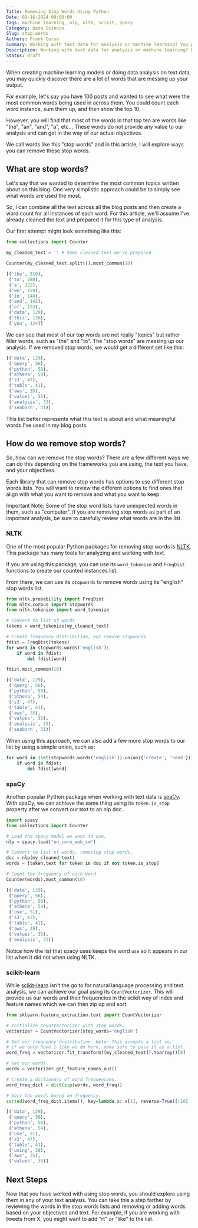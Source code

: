 ```yaml
---
Title: Removing Stop Words Using Python
Date: 02-16-2024 09:00:00
Tags: machine learning, nlp, nltk, scikit, spacy
Category: Data Science
Slug: stop-words
Authors: Frank Corso
Summary: Working with text data for analysis or machine learning? You probably will need to remove stop words. Learn how in this article!
Description: Working with text data for analysis or machine learning? Learn how to remove stop words to avoid them messing up the output.
Status: draft
---
```


When creating machine learning models or doing data analysis on text data, you may quickly discover there are a lot of words that are messing up your output.

For example, let's say you have 100 posts and wanted to see what were the most common words being used in across them. You could count each word instance, sum them up, and then show the top 10.

However, you will find that most of the words in that top ten are words like "the", "an", "and", "a", etc... These words do not provide any value to our analysis and can get in the way of our actual objectives.

We call words like this "stop words" and in this article, I will explore ways you can remove these stop words.

## What are stop words?

Let's say that we wanted to determine the most common topics written about on this blog. One very simplistic approach could be to simply see what words are used the most.

So, I can combine all the text across all the blog posts and then create a word count for all instances of each word. For this article, we'll assume I've already cleaned the text and prepared it for this type of analysis.

Our first attempt might look something like this:

```python
from collections import Counter

my_cleaned_text = '' # Some cleaned text we've prepared

Counter(my_cleaned_text.split()).most_common(10)
```

```python
[('the', 510),
 ('to', 280),
 ('a', 222),
 ('we', 159),
 ('in', 148),
 ('and', 142),
 ('of', 133),
 ('data', 129),
 ('this', 126),
 ('you', 124)]
```

We can see that most of our top words are not really "topics" but rather filler words, such as "the" and "to". The "stop words" are messing up our analysis. If we removed stop words, we would get a different set like this:

```python
[('data', 129),
 ('query', 56),
 ('python', 56),
 ('athena', 54),
 ('s3', 47),
 ('table', 41),
 ('aws', 35),
 ('values', 35),
 ('analysis', 33),
 ('seaborn', 31)]
```

This list better represents what this text is about and what meaningful words I've used in my blog posts.

## How do we remove stop words?

So, how can we remove the stop words? There are a few different ways we can do this depending on the frameworks you are using, the text you have, and your objectives.

Each library that can remove stop words has options to use different stop words lists. You will want to review the different options to find ones that align with what you want to remove and what you want to keep.

Important Note: Some of the stop word lists have unexpected words in them, such as "computer". If you are removing stop words as part of an important analysis, be sure to carefully review what words are in the list.

### NLTK

One of the most popular Python packages for removing stop words is [NLTK](https://www.nltk.org/). This package has many tools for analyzing and working with text.

If you are using this package, you can use its `word_tokenize` and `FreqDist` functions to create our counted instances list.

From there, we can use its `stopwords` to remove words using its "english" stop words list.

```python
from nltk.probability import FreqDist
from nltk.corpus import stopwords
from nltk.tokenize import word_tokenize

# Convert to list of words
tokens = word_tokenize(my_cleaned_text)

# Create frequency distribution, but remove stopwords
fdist = FreqDist(tokens)
for word in stopwords.words('english'):
    if word in fdist:
        del fdist[word]

fdist.most_common(10)
```

```python
[('data', 129),
 ('query', 56),
 ('python', 56),
 ('athena', 54),
 ('s3', 47),
 ('table', 41),
 ('aws', 35),
 ('values', 35),
 ('analysis', 33),
 ('seaborn', 31)]
```

When using this approach, we can also add a few more stop words to our list by using a simple union, such as:

```python
for word in (set(stopwords.words('english')).union({'create', 'need'})):
    if word in fdist:
        del fdist[word]
```

### spaCy

Another popular Python package when working with text data is [spaCy](https://spacy.io/). With spaCy, we can achieve the same thing using its `token.is_stop` property after we convert our text to an nlp doc.

```python
import spacy
from collections import Counter

# Load the spacy model we want to use.
nlp = spacy.load("en_core_web_sm")

# Convert to list of words, removing stop words.
doc = nlp(my_cleaned_text)
words = [token.text for token in doc if not token.is_stop]

# Count the frequency of each word
Counter(words).most_common(10)
```

```python
[('data', 129),
 ('query', 56),
 ('python', 56),
 ('athena', 54),
 ('use', 51),
 ('s3', 47),
 ('table', 41),
 ('aws', 35),
 ('values', 35),
 ('analysis', 33)]
```

Notice how the list that spacy uses keeps the word `use` so it appears in our list when it did not when using NLTK.

### scikit-learn

While [scikit-learn](https://scikit-learn.org/) isn't the go to for natural language processing and text analysis, we can achieve our goal using its `CountVectorizer`. This will provide us our words and their frequencies in the scikit way of index and feature names which we can then zip up and sort. 

```python
from sklearn.feature_extraction.text import CountVectorizer

# Initialize CountVectorizer with stop words.
vectorizer = CountVectorizer(stop_words='english')

# Get our frequency distribution. Note: This accepts a list so, 
# if we only have 1 like we do here, make sure to pass it as a list.
word_freq = vectorizer.fit_transform([my_cleaned_text]).toarray()[0]

# Get our words.
words = vectorizer.get_feature_names_out()

# Create a dictionary of word frequencies.
word_freq_dict = dict(zip(words, word_freq))

# Sort the words based on frequency.
sorted(word_freq_dict.items(), key=lambda x: x[1], reverse=True)[:10]
```

```python
[('data', 129),
 ('query', 56),
 ('python', 56),
 ('athena', 54),
 ('use', 51),
 ('s3', 47),
 ('table', 41),
 ('using', 38),
 ('aws', 35),
 ('values', 35)]
```

## Next Steps

Now that you have worked with using stop words, you should explore using them in any of your text analysis. You can take this a step farther by reviewing the words in the stop words lists and removing or adding words based on your objectives and text. For example, if you are working with tweets from X, you might want to add "rt" or "like" to the list.
